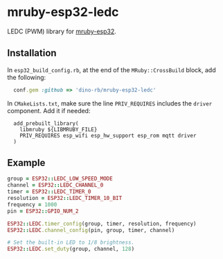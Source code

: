 mruby-esp32-ledc
============

LEDC (PWM) library for [mruby-esp32](https://github.com/mruby-esp32).

## Installation
In `esp32_build_config.rb`, at the end of the `MRuby::CrossBuild` block, add the following:

```ruby
  conf.gem :github => 'dino-rb/mruby-esp32-ledc'
```

In `CMakeLists.txt`, make sure the line `PRIV_REQUIRES` includes the `driver` component. Add it if needed:

```
  add_prebuilt_library(
    libmruby ${LIBMRUBY_FILE}
    PRIV_REQUIRES esp_wifi esp_hw_support esp_rom mqtt driver 
  )
````

## Example
```ruby
group = ESP32::LEDC_LOW_SPEED_MODE
channel = ESP32::LEDC_CHANNEL_0
timer = ESP32::LEDC_TIMER_0
resolution = ESP32::LEDC_TIMER_10_BIT
frequency = 1000
pin = ESP32::GPIO_NUM_2

ESP32::LEDC.timer_config(group, timer, resolution, frequency)
ESP32::LEDC.channel_config(pin, group, timer, channel)

# Set the built-in LED to 1/8 brightness.
ESP32::LEDC.set_duty(group, channel, 128)
```
